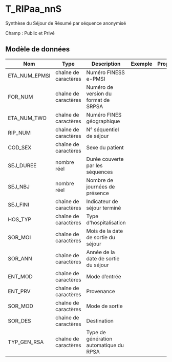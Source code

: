 # T_RIPaa_nnS

Synthèse du Séjour de Résumé par séquence anonymisé

Champ : Public et Privé


## Modèle de données

|Nom|Type|Description|Exemple|Propriétés|
|-|-|-|-|-|
|ETA_NUM_EPMSI|chaîne de caractères|Numéro FINESS e-PMSI|||
|FOR_NUM|chaîne de caractères|Numéro de version du format de SRPSA|||
|ETA_NUM_TWO|chaîne de caractères|Numéro FINES géographique|||
|RIP_NUM|chaîne de caractères|N° séquentiel de séjour|||
|COD_SEX|chaîne de caractères|Sexe du patient|||
|SEJ_DUREE|nombre réel|Durée couverte par les séquences|||
|SEJ_NBJ|nombre réel|Nombre de journées de présence |||
|SEJ_FINI|chaîne de caractères|Indicateur de séjour terminé|||
|HOS_TYP|chaîne de caractères|Type d'hospitalisation|||
|SOR_MOI|chaîne de caractères|Mois de la date de sortie du séjour|||
|SOR_ANN|chaîne de caractères|Année de la date de sortie du séjour|||
|ENT_MOD|chaîne de caractères|Mode d’entrée|||
|ENT_PRV|chaîne de caractères|Provenance|||
|SOR_MOD|chaîne de caractères|Mode de sortie|||
|SOR_DES|chaîne de caractères|Destination|||
|TYP_GEN_RSA|chaîne de caractères|Type de génération automatique du RPSA|||
